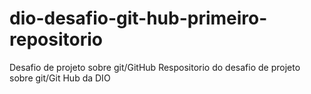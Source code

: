# dio-desafio-git-hub-primeiro-repositorio
Desafio de projeto sobre git/GitHub
Respositorio  do desafio de projeto sobre git/Git Hub da DIO
